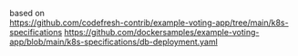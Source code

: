 based on <br>
https://github.com/codefresh-contrib/example-voting-app/tree/main/k8s-specifications
https://github.com/dockersamples/example-voting-app/blob/main/k8s-specifications/db-deployment.yaml
